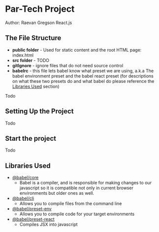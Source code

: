 # Par-Tech Project
Author: Raevan Gregson
React.js 

## The File Structure

 - **public folder** - Used for static content and the root HTML page: index.html
 - **src folder** - TODO
 - **gitIgnore** - ignore files that do not need source control 
 - **babelrc** - this file lets babel know what preset we are using, a.k.a The babel environment preset and the babel react preset (for descriptions on what these two presets do and what babel do please reference the [Libraries Used](#libraries) section)

 Todo

## Setting Up the Project
Todo

## Start the project 
Todo

## <a name="libraries">Libraries Used</a>

 - [@babel/core](https://www.npmjs.com/package/@babel/core)
	 - Babel is a compiler, and is responsible for making changes to our javascript so it is compatible not only in current browser environments but older ones as well.
 - [@babel/cli](https://www.npmjs.com/package/@babel/cli)
	 - Allows you to compile files from the command line
 - [@babel/preset-env](https://www.npmjs.com/package/@babel/preset-env)
	 -  Allows you to compile code for your target environments 
 - [@babel/preset-react](https://www.npmjs.com/package/@babel/preset-react)
	 - Compiles JSX into javascript